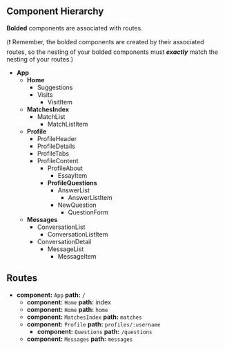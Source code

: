 ## Component Hierarchy

**Bolded** components are associated with routes.

(:exclamation: Remember, the bolded components are created by their
associated routes, so the nesting of your bolded components must
_**exactly**_ match the nesting of your routes.)

* **App**
  * **Home**
    * Suggestions
    * Visits
      * VisitItem
  * **MatchesIndex**
    * MatchList
      * MatchListItem
  * **Profile**
    * ProfileHeader
    * ProfileDetails
    * ProfileTabs
    * ProfileContent
      * ProfileAbout
        * EssayItem
      * **ProfileQuestions**
        * AnswerList
          * AnswerListItem
        * NewQuestion
          * QuestionForm
  * **Messages**
    * ConversationList
      * ConversationListItem
    * ConversationDetail
      * MessageList
        * MessageItem


## Routes

* **component:** `App` **path:** `/`
  * **component:** `Home` **path:** index
  * **component:** `Home` **path:** `home`
  * **component:** `MatchesIndex` **path:** `matches`
  * **component:** `Profile` **path:** `profiles/:username`
    * **component:** `Questions` **path:** `/questions`
  * **component:** `Messages` **path:** `messages`
